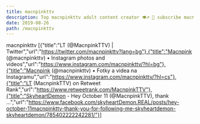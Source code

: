 ```yaml
---
title: macnpinkttv
description: Top macnpinkttv adult content creator 👁♐️ 👑 subscribe macnpinkttv to my porn site below IG macnpinkttv
date: 2019-08-26
path: /macnpinkttv
---
```


macnpinkttv
[{"title":"LT   (@MacnpinkTTV) | Twitter","url":"https://twitter.com/macnpinkttv?lang=bg"},{"title":"Macnpink (@macnpinkttv) • Instagram photos and videos","url":"https://www.instagram.com/macnpinkttv/?hl=bg"},{"title":"Macnpink (@macnpinkttv) • Fotky a videa na Instagramu","url":"https://www.instagram.com/macnpinkttv/?hl=cs"},{"title":"LT   (MacnpinkTTV) on Retweet Rank","url":"https://www.retweetrank.com/MacnpinkTTV"},{"title":"SkyheartDemon - Hey October 11  (@MacnpinkTTV), thank ...","url":"https://www.facebook.com/skyheartDemon.REAL/posts/hey-october-11macnpinkttv-thank-you-for-following-me-skyheartdemon-skyheartdemon/785402222242281/"}]

